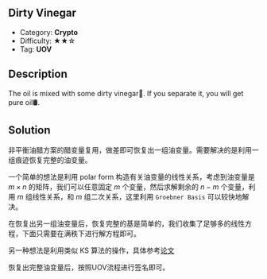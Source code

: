 ## Dirty Vinegar

+ Category: **Crypto**
+ Difficulty: ★★☆
+ Tag: **UOV**

## Description

The oil is mixed with some dirty vinegar🍾. If you separate it, you will get pure oil🛢️.

## Solution

非平衡油醋方案的醋变量复用，做差即可恢复出一组油变量。需要解决的是利用一组痕迹恢复完整的油变量。

一个简单的想法是利用 polar form 构造有关油变量的线性关系，考虑到油变量是 $m\times n$ 的矩阵，我们可以任意固定 $m$ 个变量，然后求解剩余的 $n-m$ 个变量，利用 $m$ 组线性关系，和 $m$ 组二次关系，这里利用 `Groebner Basis` 可以较快地解决。

在恢复出另一组油变量后，恢复完整的基是简单的，我们收集了足够多的线性方程，下面只需要在满秩下进行解方程即可。

另一种想法是利用类似 KS 算法的操作，具体参考[论文](https://eprint.iacr.org/2023/335)

恢复出完整油变量后，按照UOV流程进行签名即可。
